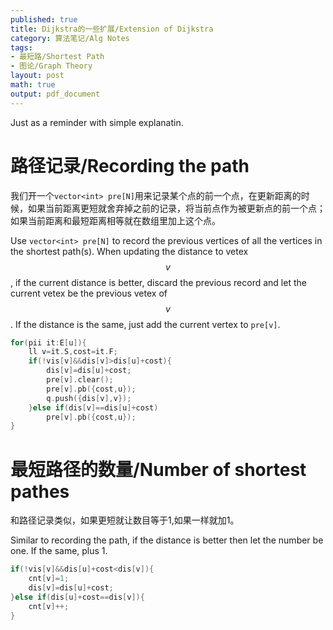 ```yaml
---
published: true
title: Dijkstra的一些扩展/Extension of Dijkstra
category: 算法笔记/Alg Notes
tags: 
- 最短路/Shortest Path 
- 图论/Graph Theory
layout: post
math: true
output: pdf_document
---
```

Just as a reminder with simple explanatin.

<!-- more -->
# 路径记录/Recording the path

我们开一个`vector<int> pre[N]`用来记录某个点的前一个点，在更新距离的时候，如果当前距离更短就舍弃掉之前的记录，将当前点作为被更新点的前一个点；如果当前距离和最短距离相等就在数组里加上这个点。

Use `vector<int> pre[N]` to record the previous vertices of all the vertices in the shortest path(s). When updating the distance to vetex $$v$$, if the current distance is better, discard the previous record and let the current vetex be the previous vetex of $$v$$. If the distance is the same, just add the current vertex to `pre[v]`.

```cpp
for(pii it:E[u]){
    ll v=it.S,cost=it.F;
    if(!vis[v]&&dis[v]>dis[u]+cost){
        dis[v]=dis[u]+cost;
        pre[v].clear();
        pre[v].pb({cost,u});
        q.push({dis[v],v});
    }else if(dis[v]==dis[u]+cost)
        pre[v].pb({cost,u});
}
```

# 最短路径的数量/Number of shortest pathes

和路径记录类似，如果更短就让数目等于1,如果一样就加1。

Similar to recording the path, if the distance is better then let the number be one. If the same, plus 1.

```cpp
if(!vis[v]&&dis[u]+cost<dis[v]){
    cnt[v]=1;
    dis[v]=dis[u]+cost;
}else if(dis[u]+cost==dis[v]){
    cnt[v]++;
}
```